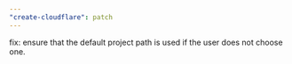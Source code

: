 ```yaml
---
"create-cloudflare": patch
---
```


fix: ensure that the default project path is used if the user does not choose one.
